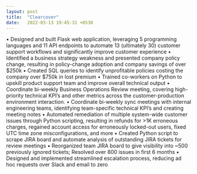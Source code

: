 ```yaml
---
layout: post
title:  "Clearcover"
date:   2022-03-13 19:45:31 +0530
---
```

•	Designed and built Flask web application, leveraging 5 programming languages and 11 API endpoints to automate 13 (ultimately 30) customer support workflows and significantly improve customer experience
•	Identified a business strategy weakness and presented company policy change, resulting in policy-change adoption and company savings of over $250k
•	Created SQL queries to identify unprofitable policies costing the company over $750k in lost premium
•	Trained co-workers on Python to upskill product support team and improve overall technical output
•	Coordinate bi-weekly Business Operations Review meeting, covering high-priority technical KPI’s and other metrics across the customer-production environment interaction. 
•	Coordinate bi-weekly sync meetings with internal engineering teams, identifying team-specific technical KPI’s and creating meeting notes
•	Automated remediation of multiple system-wide customer issues through Python scripting, resulting in refunds for >1K erroneous charges, regained account access for erroneously locked-out users, fixed UTC time zone misconfigurations, and more
•	Created Python script to scrape JIRA board and automate analysis of outstanding JIRA tickets for review meetings
•	Reorganized team JIRA board to give visibility into ~500 previously ignored tickets; Resolved over 800 issues in first 6 months
•	Designed and implemented streamlined escalation process, reducing ad hoc requests over Slack and email to zero

